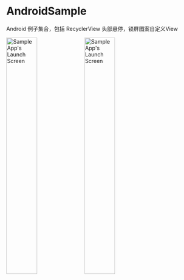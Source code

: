 # AndroidSample
Android 例子集合，包括 RecyclerView 头部悬停，锁屏图案自定义View


<img src="https://github.com/xing16/AndroidSample/raw/master/screenshot/3-row.gif" width="40%" alt="Sample App's Launch Screen">
<img src="https://github.com/xing16/AndroidSample/raw/master/screenshot/4-row.gif" width="40%" alt="Sample App's Launch Screen">
